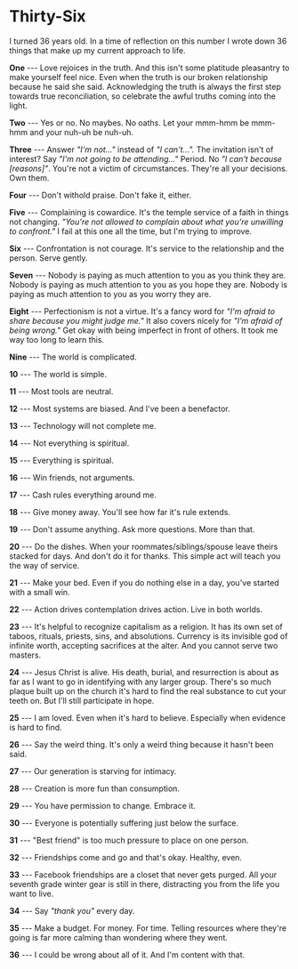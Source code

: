 <!--data 2020-01-24 #newsletter -->

# Thirty-Six

I turned 36 years old.
In a time of reflection on this number I wrote down 36 things that make up my current approach to life.

**One** --- Love rejoices in the truth.
And this isn't some platitude pleasantry to make yourself feel nice.
Even when the truth is our broken relationship because he said she said.
Acknowledging the truth is always the first step towards true reconciliation, so celebrate the awful truths coming into the light.

**Two** --- Yes or no.
No maybes.
No oaths.
Let your mmm-hmm be mmm-hmm and your nuh-uh be nuh-uh.

**Three** --- Answer _"I'm not..."_ instead of _"I can't..."._
The invitation isn't of interest?
Say _"I'm not going to be attending..."_
Period.
No _"I can't because [reasons]"_.
You're not a victim of circumstances.
They're all your decisions.
Own them.

**Four** --- Don't withold praise.
Don't fake it, either.

**Five** --- Complaining is cowardice.
It's the temple service of a faith in things not changing.
_"You're not allowed to complain about what you're unwilling to confront."_
I fail at this one all the time, but I'm trying to improve.

**Six** --- Confrontation is not courage.
It's service to the relationship and the person.
Serve gently.

**Seven** --- Nobody is paying as much attention to you as you think they are.
Nobody is paying as much attention to you as you hope they are.
Nobody is paying as much attention to you as you worry they are.

**Eight** --- Perfectionism is not a virtue.
It's a fancy word for _"I'm afraid to share because you might judge me."_
It also covers nicely for _"I'm afraid of being wrong."_
Get okay with being imperfect in front of others.
It took me way too long to learn this.

**Nine** --- The world is complicated.

**10** --- The world is simple.

**11** --- Most tools are neutral.

**12** --- Most systems are biased.
And I've been a benefactor.

**13** --- Technology will not complete me.

**14** --- Not everything is spiritual.

**15** --- Everything is spiritual.

**16** --- Win friends, not arguments.

**17** --- Cash rules everything around me.

**18** --- Give money away.
You'll see how far it's rule extends.

**19** --- Don't assume anything.
Ask more questions.
More than that.

**20** --- Do the dishes.
When your roommates/siblings/spouse leave theirs stacked for days.
And don't do it for thanks.
This simple act will teach you the way of service.

**21** --- Make your bed.
Even if you do nothing else in a day, you've started with a small win.

**22** --- Action drives contemplation drives action.
Live in both worlds.

**23** --- It's helpful to recognize capitalism as a religion.
It has its own set of taboos, rituals, priests, sins, and absolutions.
Currency is its invisible god of infinite worth, accepting sacrifices at the alter.
And you cannot serve two masters.

**24** --- Jesus Christ is alive.
His death, burial, and resurrection is about as far as I want to go in identifying with any larger group.
There's so much plaque built up on the church it's hard to find the real substance to cut your teeth on.
But I'll still participate in hope.

**25** --- I am loved.
Even when it's hard to believe.
Especially when evidence is hard to find.

**26** --- Say the weird thing.
It's only a weird thing because it hasn't been said.

**27** --- Our generation is starving for intimacy.

**28** --- Creation is more fun than consumption.

**29** --- You have permission to change.
Embrace it.

**30** --- Everyone is potentially suffering just below the surface.

**31** --- "Best friend" is too much pressure to place on one person.

**32** --- Friendships come and go and that's okay.
Healthy, even.

**33** --- Facebook friendships are a closet that never gets purged.
All your seventh grade winter gear is still in there, distracting you from the life you want to live.

**34** --- Say _"thank you"_ every day.

**35** --- Make a budget.
For money.
For time.
Telling resources where they're going is far more calming than wondering where they went.

**36** --- I could be wrong about all of it.
And I'm content with that.